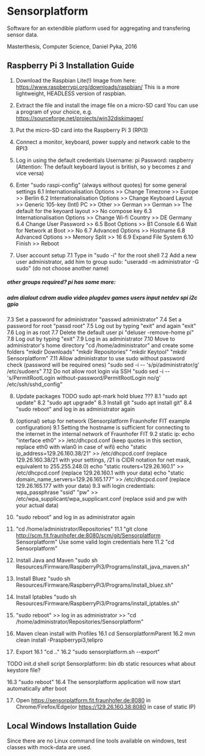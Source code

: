 # Sensorplatform

Software for an extendible platform used for aggregating and transfering sensor data.

Masterthesis, Computer Science, Daniel Pyka, 2016

## Raspberry Pi 3 Installation Guide

1. Download the Raspbian Lite(!) Image from here:
https://www.raspberrypi.org/downloads/raspbian/
This is a more lightweight, HEADLESS version of raspbian.

2. Extract the file and install the image file on a micro-SD card
You can use a program of your choice, e.g. https://sourceforge.net/projects/win32diskimager/

3. Put the micro-SD card into the Raspberry Pi 3 (RPI3)

4. Connect a monitor, keyboard, power supply and network cable to the RPI3

5. Log in using the default credentials
Username: pi
Password: raspberry
(Attention: The default keyboard layout is british, so y becomes z and vice versa)

6. Enter "sudo raspi-config" (always without quotes) for some general settings
6.1 Internationalisation Options >> Change Timezone >> Europe >> Berlin
6.2 Internationalisation Options >> Change Keyboard Layout >> Generic 105-key (Intl) PC >> Other >> German >> German >> The default for the keyoard layout >> No compose key
6.3 Internationalisation Options >> Change Wi-fi Country >> DE Germany
6.4 Change User Password >> <your new password>
6.5 Boot Options >> B1 Console
6.6 Wait for Network at Boot >> No
6.7 Advanced Options >> Hostname
6.8 Advanced Options >> Memory Split >> 16
6.9 Expand File System
6.10 Finish >> Reboot

7. User account setup
7.1 Type in "sudo -i" for the root shell
7.2 Add a new user administrator, add him to group sudo: "useradd -m administrator -G sudo" (do not choose another name)
##### other groups required? pi has some more:
##### adm dialout cdrom audio video plugdev games users input netdev spi i2c gpio
7.3 Set a password for administrator "passwd administrator"
7.4 Set a password for root "passd root"
7.5 Log out by typing "exit" and again "exit"
7.6 Log in as root
7.7 Delete the default user pi "deluser -remove-home pi"
7.8 Log out by typing "exit"
7.9 Log in as administrator
7.10 Move to administrator's home directory "cd /home/administrator" and create some folders
	"mkdir Downloads"
	"mkdir Repositories"
	"mkdir Keytool"
	"mkdir Sensorplatform"
7.11 Allow administrator to use sudo without password check (password will be required ones)
	"sudo sed -i -- 's/pi/administrator/g' /etc/sudoers"
7.12 Do not allow root login via SSH
	"sudo sed -i -- 's/PermitRootLogin without-password/PermitRootLogin no/g' /etc/ssh/sshd_config"

8. Update packages
TODO sudo apt-mark hold bluez ???
8.1 "sudo apt update"
8.2 "sudo apt upgrade"
8.3 Install git "sudo apt install git"
8.4 "sudo reboot" and log in as administrator again

9. (optional) setup for network (Sensorplatform Fraunhofer FIT example configuration)
9.1 Setting the hostname is sufficient for connecting to the internet in the internal network of Fraunhofer FIT
9.2 static ip:
	echo "interface eth0" >> /etc/dhcpcd.conf (keep quotes in this section, replace eth0 with wlan0 in case of wifi)
	echo "static ip_address=129.26.160.38/21" >> /etc/dhcpcd.conf (replace 129.26.160.38/21 with your settings, /21 is CIDR notation for net mask, equivalent to 255.255.248.0)
	echo "static routers=129.26.160.1" >> /etc/dhcpcd.conf (replace 129.26.160.1 with your data)
	echo "static domain_name_servers=129.26.165.177" >> /etc/dhcpcd.conf (replace 129.26.165.177 with your data)
9.3 wifi login credentials: wpa_passphrase "ssid" "pw" >> /etc/wpa_supplicant/wpa_supplicant.conf (replace ssid and pw with your actual data)

10. "sudo reboot" and log in as administrator again

11. "cd /home/administrator/Repositories"
11.1 "git clone http://scm.fit.fraunhofer.de:8080/scm/git/Sensorplatform Sensorplatform"
	Use some valid login credentials here
11.2 "cd Sensorplatform"

12. Install Java and Maven "sudo sh Resources/Firmware/RaspberryPi3/Programs/install_java_maven.sh"

13. Install Bluez "sudo sh Resources/Firmware/RaspberryPi3/Programs/install_bluez.sh"

14. Install Iptables "sudo sh Resources/Firmware/RaspberryPi3/Programs/install_iptables.sh"

15. "sudo reboot" >> log in as administrator >> "cd /home/administrator/Repositories/Sensorplatform"

16. Maven clean install with Profiles
16.1 cd SensorplatformParent
16.2 mvn clean install -Praspberrypi3,telipro

16. Export
16.1 "cd .."
16.2 "sudo sensorplatform.sh --export"

TODO
init.d shell script
Sensorplatform:
bin
db
static resources
what about keystore file?

16.3 "sudo reboot"
16.4 The sensorplatform application will now start automatically after boot

17. Open https://sensorplatform.fit.fraunhofer.de:8080 in Chrome/Firefox/Edge(or https://129.26.160.38:8080 in case of static IP)

## Local Windows Installation Guide

Since there are no Linux command line tools available on windows, test classes with mock-data are used.
